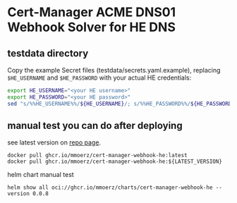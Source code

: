# Cert-Manager ACME DNS01 Webhook Solver for HE DNS

## testdata directory

Copy the example Secret files (testdata/secrets.yaml.example),
replacing `$HE_USERNAME` and `$HE_PASSWORD` with your
actual HE credentials:

```bash
export HE_USERNAME="<your HE username>"
export HE_PASSWORD="<your HE password>"
sed "s/%%HE_USERNAME%%/${HE_USERNAME}/; s/%%HE_PASSWORD%%/${HE_PASSWORD}/" testdata/he/secret.yaml.example > testdata/he/secret.yaml
```

## manual test you can do after deploying

see latest version on [repo page](https://github.com/mmoerz/cert-manager-webhook-he/pkgs/container/cert-manager-webhook-he/versions).

```
docker pull ghcr.io/mmoerz/cert-manager-webhook-he:latest
docker pull ghcr.io/mmoerz/cert-manager-webhook-he:${LATEST_VERSION}

```

helm chart manual test

```
helm show all oci://ghcr.io/mmoerz/charts/cert-manager-webhook-he --version 0.0.8
```
